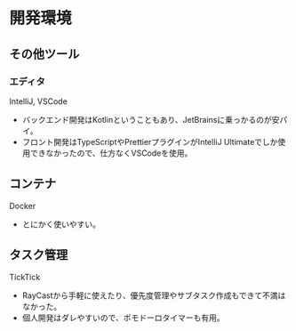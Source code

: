 # 開発環境

## その他ツール

### エディタ

IntelliJ, VSCode

* バックエンド開発はKotlinということもあり、JetBrainsに乗っかるのが安パイ。
* フロント開発はTypeScriptやPrettierプラグインがIntelliJ Ultimateでしか使用できなかったので、仕方なくVSCodeを使用。

## コンテナ

Docker

* とにかく使いやすい。

## タスク管理

TickTick

* RayCastから手軽に使えたり、優先度管理やサブタスク作成もできて不満はなかった。
* 個人開発はダレやすいので、ポモドーロタイマーも有用。